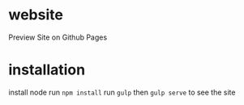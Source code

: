# website
Preview Site on Github Pages 

# installation
install node
run `npm install`
run `gulp` then `gulp serve` to see the site
